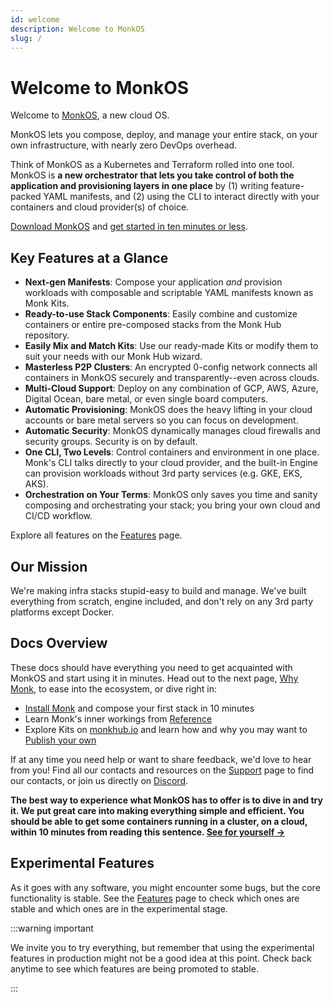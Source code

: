 ```yaml
---
id: welcome
description: Welcome to MonkOS
slug: /
---
```


# Welcome to MonkOS

Welcome to [MonkOS](https://monk.io), a new cloud OS.

MonkOS lets you compose, deploy, and manage your entire stack, on your own infrastructure, with nearly zero DevOps overhead.

Think of MonkOS as a Kubernetes and Terraform rolled into one tool. MonkOS is **a new orchestrator that lets you take control of both the application and provisioning layers in one place** by (1) writing feature-packed YAML manifests, and (2) using the CLI to interact directly with your containers and cloud provider(s) of choice.

[Download MonkOS](./get-started/get-monk.md) and [get started in ten minutes or less](./basics/monk-in-10.md).

## Key Features at a Glance

-   **Next-gen Manifests**: Compose your application _and_ provision workloads with composable and scriptable YAML manifests known as Monk Kits.
-   **Ready-to-use Stack Components**: Easily combine and customize containers or entire pre-composed stacks from the Monk Hub repository.
-   **Easily Mix and Match Kits**: Use our ready-made Kits or modify them to suit your needs with our Monk Hub wizard.
-   **Masterless P2P Clusters**: An encrypted 0-config network connects all containers in MonkOS securely and transparently--even across clouds.
-   **Multi-Cloud Support**: Deploy on any combination of GCP, AWS, Azure, Digital Ocean, bare metal, or even single board computers.
-   **Automatic Provisioning**: MonkOS does the heavy lifting in your cloud accounts or bare metal servers so you can focus on development.
-   **Automatic Security**: MonkOS dynamically manages cloud firewalls and security groups. Security is on by default.
-   **One CLI, Two Levels**: Control containers and environment in one place. Monk's CLI talks directly to your cloud provider, and the built-in Engine can provision workloads without 3rd party services (e.g. GKE, EKS, AKS).
-   **Orchestration on Your Terms**: MonkOS only saves you time and sanity composing and orchestrating your stack; you bring your own cloud and CI/CD workflow.

Explore all features on the [Features](about/features.md) page.

## Our Mission

We're making infra stacks stupid-easy to build and manage. We've built everything from scratch, engine included, and don't rely on any 3rd party platforms except Docker.

## Docs Overview

These docs should have everything you need to get acquainted with MonkOS and start using it in minutes. Head out to the next page, [Why Monk](about/use-cases.md), to ease into the ecosystem, or dive right in:

-   [Install Monk](get-started/get-monk.md) and compose your first stack in 10 minutes
-   Learn Monk's inner workings from [Reference](monkscript/index.md)
-   Explore Kits on [monkhub.io](https://monkhub.io) and learn how and why you may want to [Publish your own](community/publishers.md)

If at any time you need help or want to share feedback, we'd love to hear from you! Find all our contacts and resources on the [Support](about/support.md) page to find our contacts, or join us directly on [Discord](https://discord.gg/monk-io).

**The best way to experience what MonkOS has to offer is to dive in and try it. We put great care into making everything simple and efficient. You should be able to get some containers running in a cluster, on a cloud, within 10 minutes from reading this sentence. [See for yourself &#8594;](basics/monk-in-10.md)**

## Experimental Features

As it goes with any software, you might encounter some bugs, but the core functionality is stable. See the [Features](about/features.md) page to check which ones are stable and which ones are in the experimental stage.

:::warning important

We invite you to try everything, but remember that using the experimental features in production might not be a good idea at this point. Check back anytime to see which features are being promoted to stable.

:::
